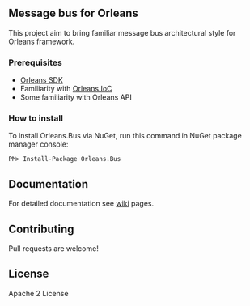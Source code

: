 ## Message bus for Orleans

This project aim to bring familiar message bus architectural style for Orleans framework.

### Prerequisites
- [Orleans SDK](https://orleans.codeplex.com/wikipage?title=Orleans%20Setup%20for%20Developers&referringTitle=Home "Link to Orleans SDK installation page")
- Familiarity with [Orleans.IoC](https://github.com/yevhen/Orleans.IoC)
- Some familiarity with Orleans API

### How to install

To install Orleans.Bus via NuGet, run this command in NuGet package manager console:

	PM> Install-Package Orleans.Bus

## Documentation

For detailed documentation see [wiki](https://github.com/yevhen/Orleans.Bus/wiki) pages.

## Contributing

Pull requests are welcome!

## License

Apache 2 License